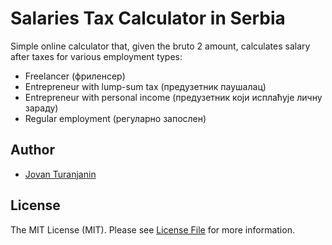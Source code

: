 # Salaries Tax Calculator in Serbia

Simple online calculator that, given the bruto 2 amount, calculates salary after taxes for various employment types:

- Freelancer (фриленсер)
- Entrepreneur with lump-sum tax (предузетник паушалац)
- Entrepreneur with personal income (предузетник који исплаћује личну зараду)
- Regular employment (регуларно запослен)


## Author

- [Jovan Turanjanin](https://github.com/turanjanin)


## License

The MIT License (MIT). Please see [License File](LICENSE.md) for more information.